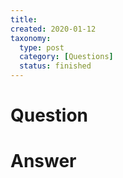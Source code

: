 ```yaml
---
title:
created: 2020-01-12
taxonomy:
  type: post
  category: [Questions]
  status: finished
---
```


# Question

# Answer
